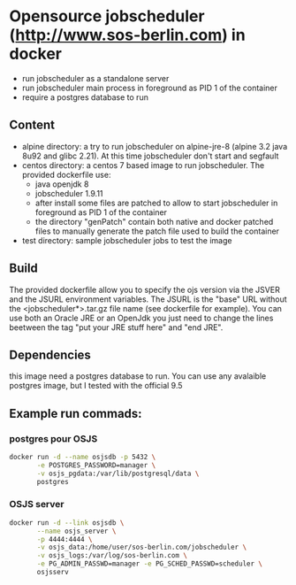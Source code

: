 # Opensource jobscheduler (http://www.sos-berlin.com) in docker

 - run jobscheduler as a standalone server
 - run jobscheduler main process in foreground as PID 1 of the container
 - require a postgres database to run

## Content

 - alpine directory: a try to run jobscheduler on alpine-jre-8 (alpine 3.2 java 8u92 and glibc 2.21). At this time jobscheduler don't start and segfault
 - centos directory: a centos 7 based image to run jobscheduler. The provided dockerfile use:
   - java openjdk 8
   - jobscheduler 1.9.11
   - after install some files are patched to allow to start jobscheduler in foreground as PID 1 of the container
   - the directory "genPatch" contain both native and docker patched files to manually generate the patch file used to build the container
 - test directory: sample jobscheduler jobs to test the image

## Build

The provided dockerfile allow you to specify the ojs version via the JSVER and the JSURL environment variables.
The JSURL is the "base" URL without the <jobscheduler*>.tar.gz file name (see dockerfile for example).
You can use both an Oracle JRE or an OpenJdk you just need to change the lines beetween the tag "put your JRE stuff here" and "end JRE". 

 

## Dependencies

this image need a postgres database to run. You can use any avalaible postgres image, but I tested with the official 9.5

## Example run commads:

### postgres pour OSJS
```bash
docker run -d --name osjsdb -p 5432 \
	   -e POSTGRES_PASSWORD=manager \
	   -v osjs_pgdata:/var/lib/postgresql/data \
	   postgres
```

### OSJS server
```bash
docker run -d --link osjsdb \
	   --name osjs_server \
	   -p 4444:4444 \
	   -v osjs_data:/home/user/sos-berlin.com/jobscheduler \
	   -v osjs_logs:/var/log/sos-berlin.com \
	   -e PG_ADMIN_PASSWD=manager -e PG_SCHED_PASSWD=scheduler \
	   osjsserv
```
